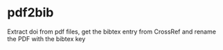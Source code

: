 # pdf2bib
Extract doi from pdf files, get the bibtex entry from CrossRef and rename the PDF with the bibtex key
